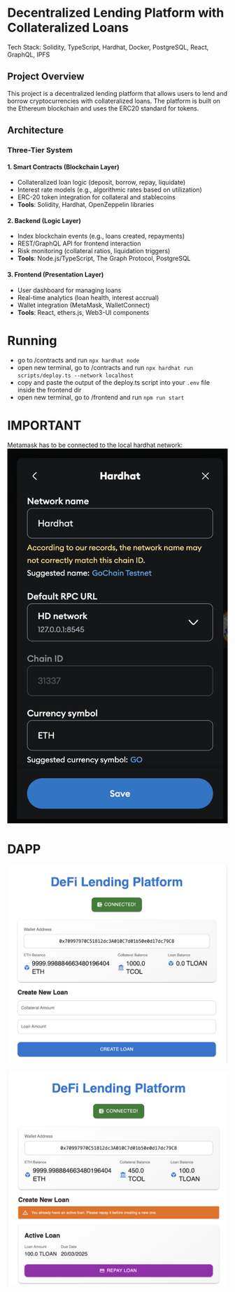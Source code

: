 # Decentralized Lending Platform with Collateralized Loans

Tech Stack: Solidity, TypeScript, Hardhat, Docker, PostgreSQL, React, GraphQL, IPFS

## Project Overview

This project is a decentralized lending platform that allows users to lend and borrow cryptocurrencies with collateralized loans. The platform is built on the Ethereum blockchain and uses the ERC20 standard for tokens.

## Architecture

### Three-Tier System

#### 1. Smart Contracts (Blockchain Layer)
- Collateralized loan logic (deposit, borrow, repay, liquidate)
- Interest rate models (e.g., algorithmic rates based on utilization)
- ERC-20 token integration for collateral and stablecoins
- **Tools**: Solidity, Hardhat, OpenZeppelin libraries

#### 2. Backend (Logic Layer)
- Index blockchain events (e.g., loans created, repayments)
- REST/GraphQL API for frontend interaction
- Risk monitoring (collateral ratios, liquidation triggers)
- **Tools**: Node.js/TypeScript, The Graph Protocol, PostgreSQL

#### 3. Frontend (Presentation Layer)
- User dashboard for managing loans
- Real-time analytics (loan health, interest accrual)
- Wallet integration (MetaMask, WalletConnect)
- **Tools**: React, ethers.js, Web3-UI components

# Running 
- go to /contracts and run `npx hardhat node`
- open new terminal, go to /contracts and run `npx hardhat run scripts/deploy.ts --network localhost`
- copy and paste the output of the deploy.ts script into your `.env` file inside the frontend dir
- open new terminal, go to /frontend and run `npm run start`

# IMPORTANT
Metamask has to be connected to the local hardhat network: ![alt text](/src/hardhatNetwork.png)

# DAPP

![alt text](/src/app1.png)

![alt text](/src/app2.png)